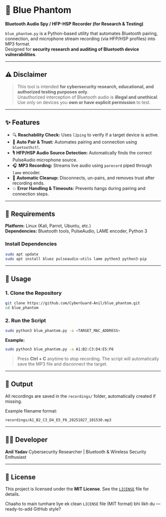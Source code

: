 
# 👻 Blue Phantom

**Bluetooth Audio Spy / HFP-HSP Recorder (for Research & Testing)**

`blue_phantom.py` is a Python-based utility that automates Bluetooth pairing, connection, and microphone stream recording (via HFP/HSP profiles) into MP3 format.  
Designed for **security research and auditing of Bluetooth device vulnerabilities**.

---

## ⚠️ Disclaimer

> This tool is intended **for cybersecurity research, educational, and authorized testing purposes only**.  
> Unauthorized interception of Bluetooth audio is **illegal and unethical**.  
> Use only on devices you **own or have explicit permission** to test.

---

## ✨ Features

- 🔍 **Reachability Check:** Uses `l2ping` to verify if a target device is active.
- 🔗 **Auto Pair & Trust:** Automates pairing and connection using `bluetoothctl`.
- 🎙️ **HFP/HSP Audio Source Detection:** Automatically finds the correct PulseAudio microphone source.
- 🎧 **MP3 Recording:** Streams live audio using `parecord` piped through `lame` encoder.
- 🧹 **Automatic Cleanup:** Disconnects, un-pairs, and removes trust after recording ends.
- 💥 **Error Handling & Timeouts:** Prevents hangs during pairing and connection steps.

---

## 🧰 Requirements

**Platform:** Linux (Kali, Parrot, Ubuntu, etc.)  
**Dependencies:** Bluetooth tools, PulseAudio, LAME encoder, Python 3

### Install Dependencies

```bash
sudo apt update
sudo apt install bluez pulseaudio-utils lame python3 python3-pip
````

---

## 🚀 Usage

### 1. Clone the Repository

```bash
git clone https://github.com/CyberGuard-Anil/blue_phantom.git
cd blue_phantom
```

### 2. Run the Script

```bash
sudo python3 blue_phantom.py -a <TARGET_MAC_ADDRESS>
```

**Example:**

```bash
sudo python3 blue_phantom.py -a A1:B2:C3:D4:E5:F6
```

> Press **Ctrl + C** anytime to stop recording.
> The script will automatically save the MP3 file and disconnect the target.

---

## 📂 Output

All recordings are saved in the `recordings/` folder, automatically created if missing.

Example filename format:

```
recordings/A1_B2_C3_D4_E5_F6_20251027_101530.mp3
```

---

## 🧑‍💻 Developer

**Anil Yadav**
Cybersecurity Researcher | Bluetooth & Wireless Security Enthusiast

---

## 📄 License

This project is licensed under the **MIT License**.
See the [`LICENSE`](LICENSE) file for details.


Chaaho to main tumhare liye ek clean `LICENSE` file (MIT format) bhi likh du — ready-to-add GitHub style?
